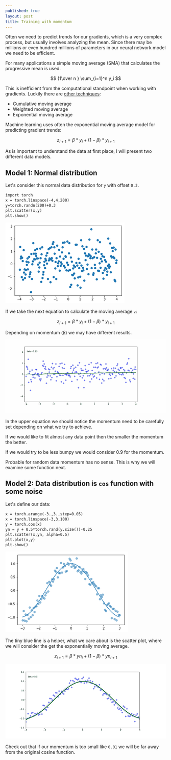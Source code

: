 ```yaml
---
published: true
layout: post
title: Training with momentum
---
```


Often we need to predict trends for our gradients, which is a very complex process, but usually involves analyzing the mean. Since there may be millions or even hundred millions of parameters in our neural network model we need to be efficient.

For many applications a simple moving average (SMA) that calculates the progressive mean is used.

$$ {1\over n } \sum_{i=1}^n y_i  $$

This is inefficient from the computational standpoint when working with gradients. Luckily there are [other techniques](https://en.wikipedia.org/wiki/Moving_average):

* Cumulative moving average
* Weighted moving average
* Exponential moving average

Machine learning uses often the exponential moving average model for predicting gradient trends:

$$z_{i+1} = \beta * y_i + (1-\beta) * y_{i+1}$$

As is important to understand the data at first place, I will present two different data models.

## Model 1: Normal distribution 

Let's consider this normal data distribution for `y` with offset `0.3`.
```
import torch
x = torch.linspace(-4,4,200)
y=torch.randn(200)+0.3
plt.scatter(x,y)
plt.show()
```

![IMG](/images/momentum1.png)

If we take the next equation to calculate the moving average `z`:

$$z_{i+1} = \beta * y_i + (1-\beta) * y_{i+1}$$

Depending on momentum ($\beta$) we may have different results.

![IMG](/images/momentum2.gif)

In the upper equation we should notice the momentum need to be carefully set depending on what we try to achieve.

If we would like to fit almost any data point then the smaller the momentum the better.

If we would try to be less bumpy we would consider 0.9 for the momentum.

Probable for random data momentum has no sense. This is why we will examine some function next.


## Model 2: Data distribution is `cos` function with some noise

Let's define our data:

```
x = torch.arange(-3.,3.,step=0.05)
x = torch.linspace(-3,3,100)
y = torch.cos(x)
yn = y + 0.5*torch.rand(y.size())-0.25
plt.scatter(x,yn, alpha=0.5)
plt.plot(x,y)
plt.show()
```

![IMG](/images/momentum3.png)

The tiny blue line is a helper, what we care about is the scatter plot, where we will consider the get the exponentially moving average.

$$z_{i+1} = \beta * yn_i + (1-\beta) * yn_{i+1}$$


![IMG](/images/momentum4.gif)

Check out that if our momentum is too small like `0.01` we will be far away from the original cosine function.

